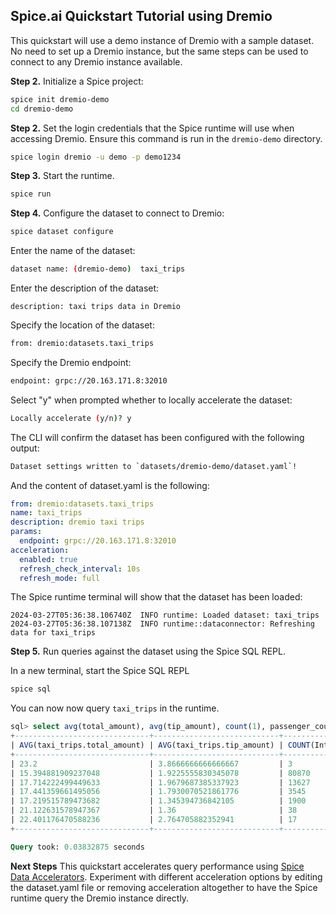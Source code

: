 
## Spice.ai Quickstart Tutorial using Dremio

This quickstart will use a demo instance of Dremio with a sample dataset. No need to set up a Dremio instance, but the same steps can be used to connect to any Dremio instance available. 

**Step 2.** Initialize a Spice project:

```bash
spice init dremio-demo
cd dremio-demo
```

**Step 2.** Set the login credentials that the Spice runtime will use when accessing Dremio. Ensure this command is run in the `dremio-demo` directory.

```bash
spice login dremio -u demo -p demo1234
```

**Step 3.** Start the runtime.

```bash
spice run
```

**Step 4.** Configure the dataset to connect to Dremio:

```bash
spice dataset configure
```

Enter the name of the dataset:

```bash
dataset name: (dremio-demo)  taxi_trips
```

Enter the description of the dataset:

```
description: taxi trips data in Dremio
```

Specify the location of the dataset:

```bash
from: dremio:datasets.taxi_trips
```

Specify the Dremio endpoint:

```bash
endpoint: grpc://20.163.171.8:32010
```

Select "y" when prompted whether to locally accelerate the dataset:

```bash
Locally accelerate (y/n)? y
```

The CLI will confirm the dataset has been configured with the following output:

```bash
Dataset settings written to `datasets/dremio-demo/dataset.yaml`!
```

And the content of dataset.yaml is the following:

```yaml
from: dremio:datasets.taxi_trips
name: taxi_trips
description: dremio taxi trips
params:
  endpoint: grpc://20.163.171.8:32010
acceleration:
  enabled: true
  refresh_check_interval: 10s
  refresh_mode: full
```

The Spice runtime terminal will show that the dataset has been loaded:

```
2024-03-27T05:36:38.106740Z  INFO runtime: Loaded dataset: taxi_trips
2024-03-27T05:36:38.107138Z  INFO runtime::dataconnector: Refreshing data for taxi_trips
```

**Step 5.** Run queries against the dataset using the Spice SQL REPL.

In a new terminal, start the Spice SQL REPL

```bash
spice sql
```

You can now now query `taxi_trips` in the runtime.

```sql
sql> select avg(total_amount), avg(tip_amount), count(1), passenger_count from taxi_trips group by passenger_count order by passenger_count asc;
+------------------------------+----------------------------+-----------------+-----------------+
| AVG(taxi_trips.total_amount) | AVG(taxi_trips.tip_amount) | COUNT(Int64(1)) | passenger_count |
+------------------------------+----------------------------+-----------------+-----------------+
| 23.2                         | 3.8666666666666667         | 3               | 0               |
| 15.394881909237048           | 1.9225555830345078         | 80870           | 1               |
| 17.714222499449633           | 1.9679687385337923         | 13627           | 2               |
| 17.441359661495056           | 1.7930070521861776         | 3545            | 3               |
| 17.219515789473682           | 1.345394736842105          | 1900            | 4               |
| 21.122631578947367           | 1.36                       | 38              | 5               |
| 22.401176470588236           | 2.764705882352941          | 17              | 6               |
+------------------------------+----------------------------+-----------------+-----------------+

Query took: 0.03832875 seconds
```

**Next Steps**
This quickstart accelerates query performance using [Spice Data Accelerators](https://docs.spiceai.org/data-accelerators).  Experiment with different acceleration options by editing the dataset.yaml file or removing acceleration altogether to have the Spice runtime query the Dremio instance directly.